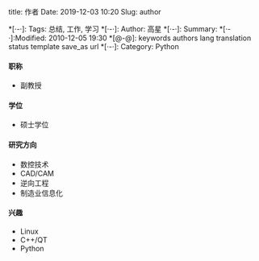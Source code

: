 title: 作者
Date: 2019-12-03 10:20
Slug: author

*[·-·]: Tags: 总结, 工作, 学习
*[·-·]: Author: 高星
*[·-·]: Summary: 
*[·-·]:Modified: 2010-12-05 19:30
*[@-@]: keywords authors lang translation status template save_as url
*[·-·]: Category: Python



#### 职称
  - 副教授
#### 学位
  - 硕士学位
#### 研究方向
  - 数控技术
  - CAD/CAM
  - 逆向工程
  - 制造业信息化
#### 兴趣
  - Linux
  - C++/QT
  - Python